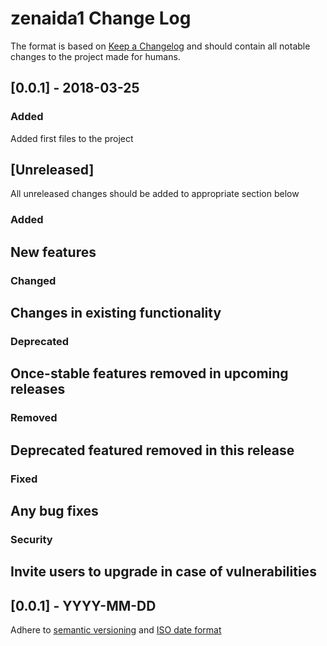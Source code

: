 # zenaida1 Change Log

The format is based on [Keep a Changelog](http://keepachangelog.com/)
and should contain all notable changes to the project made for humans.


## [0.0.1] - 2018-03-25


### Added

Added first files to the project






## [Unreleased]

All unreleased changes should be added to appropriate section below

### Added
New features
- 

### Changed
Changes in existing functionality
- 

### Deprecated
Once-stable features removed in upcoming releases
- 

### Removed
Deprecated featured removed in this release
- 

### Fixed
Any bug fixes
- 

### Security
Invite users to upgrade in case of vulnerabilities
- 

## [0.0.1] - YYYY-MM-DD

Adhere to [semantic versioning](http://semver.org/) and [ISO date format](http://www.iso.org/iso/home/standards/iso8601.htm)

